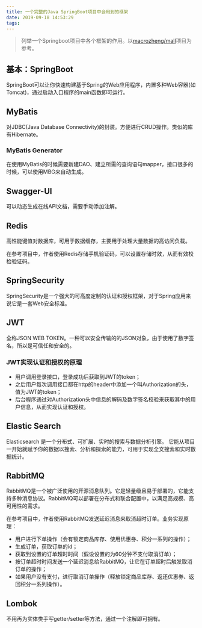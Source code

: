 ```yaml
---
title: 一个完整的Java SpringBoot项目中会用到的框架
date: 2019-09-18 14:53:29
tags:
---
```


> 列举一个Springboot项目中各个框架的作用。以[macrozheng/mall](https://github.com/macrozheng/mall)项目为参考。

<!-- more -->

## 基本：SpringBoot

SpringBoot可以让你快速构建基于Spring的Web应用程序，内置多种Web容器(如Tomcat)，通过启动入口程序的main函数即可运行。

## MyBatis

对JDBC(Java Database Connectivity)的封装。方便进行CRUD操作。类似的库有Hibernate。

### MyBatis Generator

在使用MyBatis的时候需要新建DAO、建立所需的查询语句mapper，接口很多的时候，可以使用MBG来自动生成。

## Swagger-UI

可以动态生成在线API文档，需要手动添加注解。

## Redis

高性能键值对数据库，可用于数据缓存，主要用于处理大量数据的高访问负载。

在参考项目中，作者使用Redis存储手机验证码，可以设置存储时效，从而有效校检验证码。

## SpringSecurity

SpringSecurity是一个强大的可高度定制的认证和授权框架，对于Spring应用来说它是一套Web安全标准。

## JWT

全称JSON WEB TOKEN。一种可以安全传输的的JSON对象，由于使用了数字签名，所以是可信任和安全的。

### JWT实现认证和授权的原理

* 用户调用登录接口，登录成功后获取到JWT的token；
* 之后用户每次调用接口都在http的header中添加一个叫Authorization的头，值为JWT的token；
* 后台程序通过对Authorization头中信息的解码及数字签名校验来获取其中的用户信息，从而实现认证和授权。

## Elastic Search

Elasticsearch 是一个分布式、可扩展、实时的搜索与数据分析引擎。 它能从项目一开始就赋予你的数据以搜索、分析和探索的能力，可用于实现全文搜索和实时数据统计。

## RabbitMQ

RabbitMQ是一个被广泛使用的开源消息队列。它是轻量级且易于部署的，它能支持多种消息协议。RabbitMQ可以部署在分布式和联合配置中，以满足高规模、高可用性的需求。

在参考项目中，作者使用RabbitMQ发送延迟消息来取消超时订单。业务实现原理：

* 用户进行下单操作（会有锁定商品库存、使用优惠券、积分一系列的操作）；
* 生成订单，获取订单的id；
* 获取到设置的订单超时时间（假设设置的为60分钟不支付取消订单）；
* 按订单超时时间发送一个延迟消息给RabbitMQ，让它在订单超时后触发取消订单的操作；
* 如果用户没有支付，进行取消订单操作（释放锁定商品库存、返还优惠券、返回积分一系列操作）。

## Lombok

不用再为实体类手写getter/setter等方法，通过一个注解即可拥有。